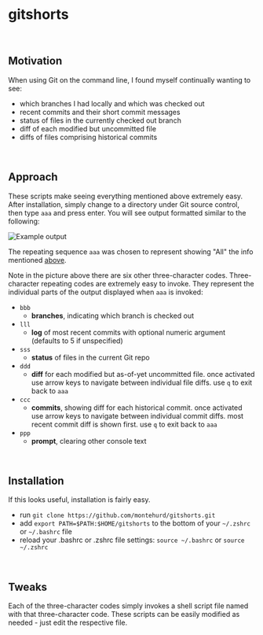 # gitshorts

&nbsp;

## Motivation

When using Git on the command line, I found myself continually wanting to see:
- which branches I had locally and which was checked out
- recent commits and their short commit messages
- status of files in the currently checked out branch
- diff of each modified but uncommitted file
- diffs of files comprising historical commits

&nbsp;

## Approach

These scripts make seeing everything mentioned above extremely easy. After installation, simply change to a directory under Git source control, then type `aaa` and press enter. You will see output formatted similar to the following:

![Example output](https://raw.github.com/montehurd/gitshorts/master/screenshot.png)

The repeating sequence `aaa` was chosen to represent showing "All" the info mentioned [above](#user-content-motivation).

Note in the picture above there are six other three-character codes. Three-character repeating codes are extremely easy to invoke. They represent the individual parts of the output displayed when `aaa` is invoked:

- `bbb`
    - **branches**, indicating which branch is checked out
- `lll`
    - **log** of most recent commits with optional numeric argument (defaults to 5 if unspecified)
- `sss`
    - **status** of files in the current Git repo
- `ddd`
    - **diff** for each modified but as-of-yet uncommitted file. once activated use arrow keys to navigate between individual file diffs. use `q` to exit back to `aaa`
- `ccc`
    - **commits**, showing diff for each historical commit. once activated use arrow keys to navigate between individual commit diffs. most recent commit diff is shown first. use `q` to exit back to `aaa`
- `ppp`
    - **prompt**, clearing other console text

&nbsp;

## Installation

If this looks useful, installation is fairly easy.

- run `git clone https://github.com/montehurd/gitshorts.git`
- add `export PATH=$PATH:$HOME/gitshorts` to the bottom of your `~/.zshrc` or `~/.bashrc` file
- reload your .bashrc or .zshrc file settings: `source ~/.bashrc` or `source ~/.zshrc`

&nbsp;

## Tweaks

Each of the three-character codes simply invokes a shell script file named with that three-character code. These scripts can be easily modified as needed - just edit the respective file.
